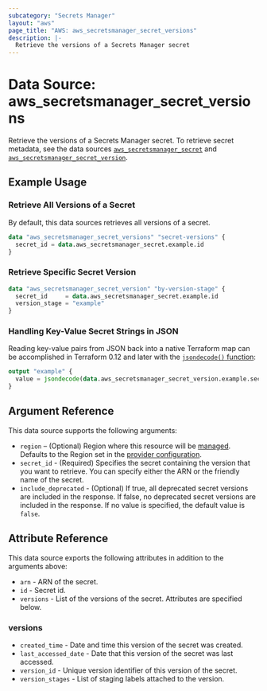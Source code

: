 ```yaml
---
subcategory: "Secrets Manager"
layout: "aws"
page_title: "AWS: aws_secretsmanager_secret_versions"
description: |-
  Retrieve the versions of a Secrets Manager secret
---
```


# Data Source: aws_secretsmanager_secret_versions

Retrieve the versions of a Secrets Manager secret. To retrieve secret metadata, see the data sources [`aws_secretsmanager_secret`](/docs/providers/aws/d/secretsmanager_secret.html) and [`aws_secretsmanager_secret_version`](/docs/providers/aws/d/secretsmanager_secret_version.html).

## Example Usage

### Retrieve All Versions of a Secret

By default, this data sources retrieves all versions of a secret.

```terraform
data "aws_secretsmanager_secret_versions" "secret-versions" {
  secret_id = data.aws_secretsmanager_secret.example.id
}
```

### Retrieve Specific Secret Version

```terraform
data "aws_secretsmanager_secret_version" "by-version-stage" {
  secret_id     = data.aws_secretsmanager_secret.example.id
  version_stage = "example"
}
```

### Handling Key-Value Secret Strings in JSON

Reading key-value pairs from JSON back into a native Terraform map can be accomplished in Terraform 0.12 and later with the [`jsondecode()` function](https://www.terraform.io/docs/configuration/functions/jsondecode.html):

```terraform
output "example" {
  value = jsondecode(data.aws_secretsmanager_secret_version.example.secret_string)["key1"]
}
```

## Argument Reference

This data source supports the following arguments:

* `region` – (Optional) Region where this resource will be [managed](https://docs.aws.amazon.com/general/latest/gr/rande.html#regional-endpoints). Defaults to the Region set in the [provider configuration](https://registry.terraform.io/providers/hashicorp/aws/latest/docs#aws-configuration-reference).
* `secret_id` - (Required) Specifies the secret containing the version that you want to retrieve. You can specify either the ARN or the friendly name of the secret.
* `include_deprecated` - (Optional) If true, all deprecated secret versions are included in the response.
If false, no deprecated secret versions are included in the response. If no value is specified, the default value is `false`.

## Attribute Reference

This data source exports the following attributes in addition to the arguments above:

* `arn` - ARN of the secret.
* `id` - Secret id.
* `versions` - List of the versions of the secret. Attributes are specified below.

### versions

* `created_time` - Date and time this version of the secret was created.
* `last_accessed_date` - Date that this version of the secret was last accessed.
* `version_id` - Unique version identifier of this version of the secret.
* `version_stages` - List of staging labels attached to the version.
